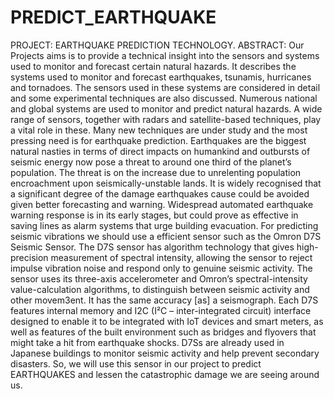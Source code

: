 # PREDICT_EARTHQUAKE
PROJECT: EARTHQUAKE PREDICTION TECHNOLOGY.
ABSTRACT:
Our Projects aims is to provide a technical insight into the sensors and systems used to monitor and forecast certain natural hazards. It describes the systems used to monitor and forecast earthquakes, tsunamis, hurricanes and tornadoes. The sensors used in these systems are considered in detail and some experimental techniques are also discussed. Numerous national and global systems are used to monitor and predict natural hazards. A wide range of sensors, together with radars and satellite-based techniques, play a vital role in these. 
Many new techniques are under study and the most pressing need is for earthquake prediction. Earthquakes are the biggest natural nasties in terms of direct impacts on humankind and outbursts of seismic energy now pose a threat to around one third of the planet’s population. The threat is on the increase due to unrelenting population encroachment upon seismically-unstable lands.
 It is widely recognised that a significant degree of the damage earthquakes cause could be avoided given better forecasting and warning. Widespread automated earthquake warning response is in its early stages, but could prove as effective in saving lines as alarm systems that urge building evacuation.
For predicting seismic vibrations we should use a efficient sensor such as the Omron D7S Seismic Sensor. The D7S sensor has algorithm technology that gives high-precision measurement of spectral intensity, allowing the sensor to reject impulse vibration noise and respond only to genuine seismic activity. The sensor uses its three-axis accelerometer and Omron’s spectral-intensity value-calculation algorithms, to distinguish between seismic activity and other movem3ent. It has the same accuracy [as] a seismograph.
Each D7S features internal memory and I2C (I²C – inter-integrated circuit) interface designed to enable it to be integrated with IoT devices and smart meters, as well as features of the built environment such as bridges and flyovers that might take a hit from earthquake shocks. D7Ss are already used in Japanese buildings to monitor seismic activity and help prevent secondary disasters.
So, we will use this sensor in our project to predict EARTHQUAKES and lessen the catastrophic damage we are seeing around us.
